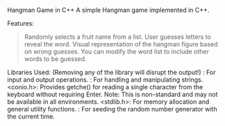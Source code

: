 Hangman Game in C++
A simple Hangman game implemented in C++.

Features:
>Randomly selects a fruit name from a list.
>User guesses letters to reveal the word.
>Visual representation of the hangman figure based on wrong guesses.
>You can modify the word list to include other words to be guessed.

Libraries Used: (Removing any of the library will disrupt the output!)
<iostream>: For input and output operations.
<string>: For handling and manipulating strings.
<conio.h>: Provides getche() for reading a single character from the keyboard without requiring Enter. Note: This is non-standard and may not be available in all environments.
<stdlib.h>: For memory allocation and general utility functions.
<ctime>: For seeding the random number generator with the current time.

